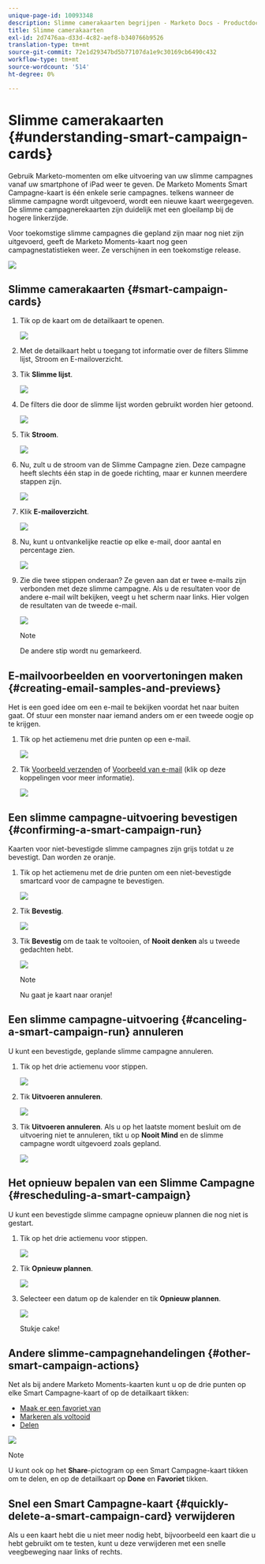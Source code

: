 ```yaml
---
unique-page-id: 10093348
description: Slimme camerakaarten begrijpen - Marketo Docs - Productdocumentatie
title: Slimme camerakaarten
exl-id: 2d7476aa-d33d-4c82-aef8-b340766b9526
translation-type: tm+mt
source-git-commit: 72e1d29347bd5b77107da1e9c30169cb6490c432
workflow-type: tm+mt
source-wordcount: '514'
ht-degree: 0%

---
```


# Slimme camerakaarten {#understanding-smart-campaign-cards}

Gebruik Marketo-momenten om elke uitvoering van uw slimme campagnes vanaf uw smartphone of iPad weer te geven. De Marketo Moments Smart Campagne-kaart is één enkele serie campagnes. telkens wanneer de slimme campagne wordt uitgevoerd, wordt een nieuwe kaart weergegeven. De slimme campagnerekaarten zijn duidelijk met een gloeilamp bij de hogere linkerzijde.

Voor toekomstige slimme campagnes die gepland zijn maar nog niet zijn uitgevoerd, geeft de Marketo Moments-kaart nog geen campagnestatistieken weer. Ze verschijnen in een toekomstige release.

![](assets/image2015-9-23-10-3a1-3a5.png)

## Slimme camerakaarten {#smart-campaign-cards}

1. Tik op de kaart om de detailkaart te openen.

   ![](assets/image2015-9-21-11-3a7-3a52.png)

1. Met de detailkaart hebt u toegang tot informatie over de filters Slimme lijst, Stroom en E-mailoverzicht.

1. Tik **Slimme lijst**.

   ![](assets/image2015-9-21-13-3a31-3a49.png)

1. De filters die door de slimme lijst worden gebruikt worden hier getoond.

   ![](assets/image2015-9-21-13-3a35-3a29.png)

1. Tik **Stroom**.

   ![](assets/image2015-9-21-13-3a37-3a20.png)

1. Nu, zult u de stroom van de Slimme Campagne zien. Deze campagne heeft slechts één stap in de goede richting, maar er kunnen meerdere stappen zijn.

   ![](assets/image2015-9-22-15-3a8-3a12.png)

1. Klik **E-mailoverzicht**.

   ![](assets/image2015-9-21-13-3a51-3a7.png)

1. Nu, kunt u ontvankelijke reactie op elke e-mail, door aantal en percentage zien.

   ![](assets/image2015-9-21-13-3a59-3a29.png)

1. Zie die twee stippen onderaan? Ze geven aan dat er twee e-mails zijn verbonden met deze slimme campagne. Als u de resultaten voor de andere e-mail wilt bekijken, veegt u het scherm naar links. Hier volgen de resultaten van de tweede e-mail.

   ![](assets/image2015-9-21-14-3a4-3a51.png)

   >[!NOTE]
   >
   >De andere stip wordt nu gemarkeerd.

## E-mailvoorbeelden en voorvertoningen maken {#creating-email-samples-and-previews}

Het is een goed idee om een e-mail te bekijken voordat het naar buiten gaat. Of stuur een monster naar iemand anders om er een tweede oogje op te krijgen.

1. Tik op het actiemenu met drie punten op een e-mail.

   ![](assets/image2015-9-22-14-3a54-3a12.png)

1. Tik [Voorbeeld verzenden](/help/marketo/product-docs/core-marketo-concepts/mobile-apps/marketo-moments/working-with-moments/sending-a-sample.md) of [Voorbeeld van e-mail](/help/marketo/product-docs/core-marketo-concepts/mobile-apps/marketo-moments/working-with-moments/previewing-an-email.md) (klik op deze koppelingen voor meer informatie).

   ![](assets/image2015-9-22-14-3a52-3a11.png)

## Een slimme campagne-uitvoering bevestigen {#confirming-a-smart-campaign-run}

Kaarten voor niet-bevestigde slimme campagnes zijn grijs totdat u ze bevestigt. Dan worden ze oranje.

1. Tik op het actiemenu met de drie punten om een niet-bevestigde smartcard voor de campagne te bevestigen.

   ![](assets/image2015-9-23-10-3a43-3a23.png)

1. Tik **Bevestig**.

   ![](assets/image2015-9-23-10-3a45-3a51.png)

1. Tik **Bevestig** om de taak te voltooien, of **Nooit denken** als u tweede gedachten hebt.

   ![](assets/image2015-9-23-10-3a47-3a28.png)

   >[!NOTE]
   >
   >Nu gaat je kaart naar oranje!

## Een slimme campagne-uitvoering {#canceling-a-smart-campaign-run} annuleren

U kunt een bevestigde, geplande slimme campagne annuleren.

1. Tik op het drie actiemenu voor stippen.

   ![](assets/image2015-9-22-14-3a34-3a14.png)

1. Tik **Uitvoeren annuleren**.

   ![](assets/image2015-9-22-14-3a35-3a33.png)

1. Tik **Uitvoeren annuleren**. Als u op het laatste moment besluit om de uitvoering niet te annuleren, tikt u op **Nooit Mind** en de slimme campagne wordt uitgevoerd zoals gepland.

   ![](assets/image2015-9-22-14-3a41-3a26.png)

## Het opnieuw bepalen van een Slimme Campagne {#rescheduling-a-smart-campaign}

U kunt een bevestigde slimme campagne opnieuw plannen die nog niet is gestart.

1. Tik op het drie actiemenu voor stippen.

   ![](assets/image2015-9-22-14-3a11-3a25.png)

1. Tik **Opnieuw plannen**.

   ![](assets/image2015-9-22-14-3a13-3a25.png)

1. Selecteer een datum op de kalender en tik **Opnieuw plannen**.

   ![](assets/image2015-9-22-14-3a16-3a56.png)

   Stukje cake!

## Andere slimme-campagnehandelingen {#other-smart-campaign-actions}

Net als bij andere Marketo Moments-kaarten kunt u op de drie punten op elke Smart Campagne-kaart of op de detailkaart tikken:

* [Maak er een favoriet van](/help/marketo/product-docs/core-marketo-concepts/mobile-apps/marketo-moments/working-with-moments/creating-a-favorite.md)
* [Markeren als voltooid](/help/marketo/product-docs/core-marketo-concepts/mobile-apps/marketo-moments/working-with-moments/marking-it-done.md)
* [Delen](/help/marketo/product-docs/core-marketo-concepts/mobile-apps/marketo-moments/working-with-moments/sharing-a-moment.md)

![](assets/image2015-9-21-14-3a38-3a19.png)

>[!NOTE]
>
>U kunt ook op het **Share**-pictogram op een Smart Campagne-kaart tikken om te delen, en op de detailkaart op **Done** en **Favoriet** tikken.

## Snel een Smart Campagne-kaart {#quickly-delete-a-smart-campaign-card} verwijderen

Als u een kaart hebt die u niet meer nodig hebt, bijvoorbeeld een kaart die u hebt gebruikt om te testen, kunt u deze verwijderen met een snelle veegbeweging naar links of rechts.
